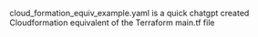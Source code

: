cloud_formation_equiv_example.yaml is a quick chatgpt created Cloudformation equivalent of the Terraform main.tf file